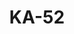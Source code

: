 ---
title: KA-52
category: helicopters
image: ./images/ka-52.png
wikipedia: https://uk.wikipedia.org/
---